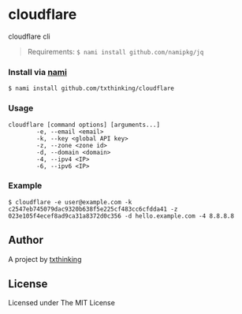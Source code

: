 # cloudflare

cloudflare cli

> Requirements: `$ nami install github.com/namipkg/jq`

### Install via [nami](https://github.com/txthinking/nami)

```
$ nami install github.com/txthinking/cloudflare
```

### Usage

```
cloudflare [command options] [arguments...]
        -e, --email <email>
        -k, --key <global API key>
        -z, --zone <zone id>
        -d, --domain <domain>
        -4, --ipv4 <IP>
        -6, --ipv6 <IP>
```

### Example

```
$ cloudflare -e user@example.com -k c2547eb745079dac9320b638f5e225cf483cc6cfdda41 -z 023e105f4ecef8ad9ca31a8372d0c356 -d hello.example.com -4 8.8.8.8
```

## Author

A project by [txthinking](https://www.txthinking.com)

## License

Licensed under The MIT License
